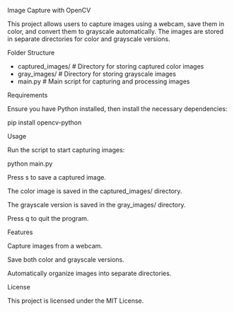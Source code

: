 Image Capture with OpenCV

This project allows users to capture images using a webcam, save them in color, and convert them to grayscale automatically. The images are stored in separate directories for color and grayscale versions.

Folder Structure

- captured_images/   # Directory for storing captured color images
- gray_images/       # Directory for storing grayscale images
- main.py            # Main script for capturing and processing images

Requirements

Ensure you have Python installed, then install the necessary dependencies:

pip install opencv-python

Usage

Run the script to start capturing images:

python main.py

Press s to save a captured image.

The color image is saved in the captured_images/ directory.

The grayscale version is saved in the gray_images/ directory.

Press q to quit the program.

Features

Capture images from a webcam.

Save both color and grayscale versions.

Automatically organize images into separate directories.

License

This project is licensed under the MIT License.